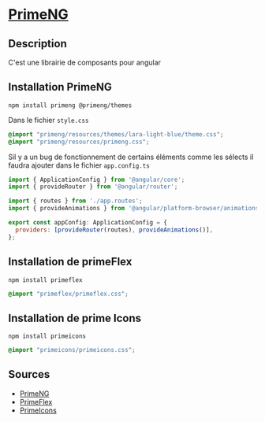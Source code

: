 # [PrimeNG](readme.md)

## Description

C'est une librairie de composants pour angular

## Installation PrimeNG

```console
npm install primeng @primeng/themes
```

Dans le fichier `style.css`

```css
@import "primeng/resources/themes/lara-light-blue/theme.css";
@import "primeng/resources/primeng.css";
```

Sil y a un bug de fonctionnement de certains éléments comme les sélects il faudra ajouter dans le fichier `app.config.ts`

```javascript
import { ApplicationConfig } from '@angular/core';
import { provideRouter } from '@angular/router';

import { routes } from './app.routes';
import { provideAnimations } from '@angular/platform-browser/animations';

export const appConfig: ApplicationConfig = {
  providers: [provideRouter(routes), provideAnimations()],
};
```

## Installation de primeFlex

```console
npm install primeflex
```

```css
@import "primeflex/primeflex.css";
```

## Installation de prime Icons

```console
npm install primeicons
```

```css
@import "primeicons/primeicons.css";
```

## Sources

* [PrimeNG](https://primeng.org/installation)
* [PrimeFlex](https://primeflex.org/installation)
* [PrimeIcons](https://primeng.org/icons)